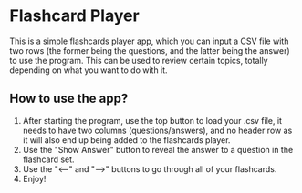 # Flashcard Player
This is a simple flashcards player app, which you can input a CSV file with two rows (the former being the questions, and the latter being the answer) to use the program. This can be used to review certain topics, totally depending on what you want to do with it.

## How to use the app?
1. After starting the program, use the top button to load your .csv file, it needs to have two columns (questions/answers), and no header row as it will also end up being added to the flashcards player.
2. Use the "Show Answer" button to reveal the answer to a question in the flashcard set.
3. Use the "<--" and "-->" buttons to go through all of your flashcards.
4. Enjoy!


